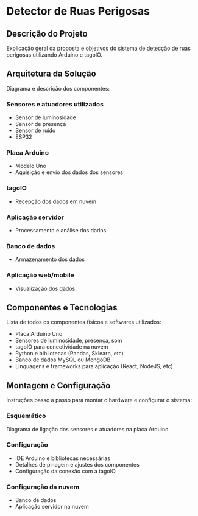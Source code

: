 
# Detector de Ruas Perigosas

## Descrição do Projeto

Explicação geral da proposta e objetivos do sistema de detecção de ruas perigosas utilizando Arduino e tagoIO.

## Arquitetura da Solução

Diagrama e descrição dos componentes:

### Sensores e atuadores utilizados

- Sensor de luminosidade 
- Sensor de presença
- Sensor de ruido
- ESP32

### Placa Arduino

- Modelo Uno
- Aquisição e envio dos dados dos sensores

### tagoIO 

- Recepção dos dados em nuvem

### Aplicação servidor 

- Processamento e análise dos dados 

### Banco de dados

- Armazenamento dos dados

### Aplicação web/mobile

- Visualização dos dados

## Componentes e Tecnologias

Lista de todos os componentes físicos e softwares utilizados:

- Placa Arduino Uno
- Sensores de luminosidade, presença, som
- tagoIO para conectividade na nuvem
- Python e bibliotecas (Pandas, Sklearn, etc)
- Banco de dados MySQL ou MongoDB
- Linguagens e frameworks para aplicação (React, NodeJS, etc)

## Montagem e Configuração

Instruções passo a passo para montar o hardware e configurar o sistema:

### Esquemático

Diagrama de ligação dos sensores e atuadores na placa Arduino

### Configuração 

- IDE Arduino e bibliotecas necessárias
- Detalhes de pinagem e ajustes dos componentes
- Configuração da conexão com a tagoIO

### Configuração da nuvem

- Banco de dados 
- Aplicação servidor na nuvem
